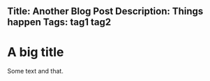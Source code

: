 Title: Another Blog Post
Description: Things happen
Tags: tag1 tag2 
---
# A big title

Some text and that.
